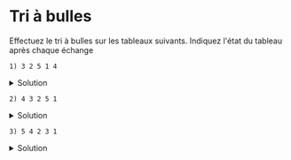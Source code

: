 # Tri à bulles

Effectuez le tri à bulles sur les tableaux suivants. 
Indiquez l'état du tableau après chaque échange 

~~~
1) 3 2 5 1 4
~~~

<details>
<summary>Solution</summary>

~~~
3 2 5 1 4
2 3 5 1 4
2 3 1 5 4
2 3 1 4 5
2 1 3 4 5
1 2 3 4 5
~~~

</details>


~~~
2) 4 3 2 5 1
~~~

<details>
<summary>Solution</summary>

~~~
4 3 2 5 1
3 4 2 5 1
3 2 4 5 1
3 2 4 1 5
2 3 4 1 5
2 3 1 4 5
2 1 3 4 5
1 2 3 4 5
~~~

</details>

~~~
3) 5 4 2 3 1
~~~

<details>
<summary>Solution</summary>

~~~
5 4 2 3 1
4 5 2 3 1
4 2 5 3 1
4 2 3 5 1
4 2 3 1 5
2 4 3 1 5
2 3 4 1 5
2 3 1 4 5
2 1 3 4 5
1 2 3 4 5
~~~

</details>

